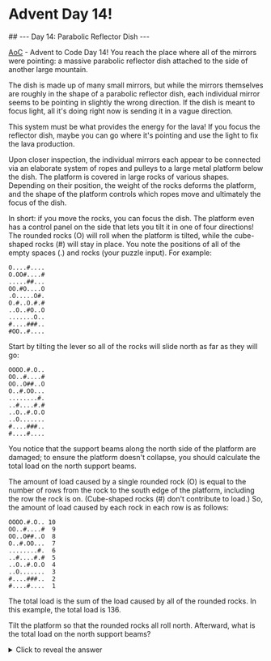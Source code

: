 # Advent Day 14!

## --- Day 14: Parabolic Reflector Dish ---

[AoC] - Advent to Code Day 14!
You reach the place where all of the mirrors were pointing: a massive parabolic reflector dish attached to the side of another large mountain.

The dish is made up of many small mirrors, but while the mirrors themselves are roughly in the shape of a parabolic reflector dish, each individual mirror seems to be pointing in slightly the wrong direction. If the dish is meant to focus light, all it's doing right now is sending it in a vague direction.

This system must be what provides the energy for the lava! If you focus the reflector dish, maybe you can go where it's pointing and use the light to fix the lava production.

Upon closer inspection, the individual mirrors each appear to be connected via an elaborate system of ropes and pulleys to a large metal platform below the dish. The platform is covered in large rocks of various shapes. Depending on their position, the weight of the rocks deforms the platform, and the shape of the platform controls which ropes move and ultimately the focus of the dish.

In short: if you move the rocks, you can focus the dish. The platform even has a control panel on the side that lets you tilt it in one of four directions! The rounded rocks (O) will roll when the platform is tilted, while the cube-shaped rocks (#) will stay in place. You note the positions of all of the empty spaces (.) and rocks (your puzzle input). For example:

```
O....#....
O.OO#....#
.....##...
OO.#O....O
.O.....O#.
O.#..O.#.#
..O..#O..O
.......O..
#....###..
#OO..#....
```

Start by tilting the lever so all of the rocks will slide north as far as they will go:

```
OOOO.#.O..
OO..#....#
OO..O##..O
O..#.OO...
........#.
..#....#.#
..O..#.O.O
..O.......
#....###..
#....#....
```

You notice that the support beams along the north side of the platform are damaged; to ensure the platform doesn't collapse, you should calculate the total load on the north support beams.

The amount of load caused by a single rounded rock (O) is equal to the number of rows from the rock to the south edge of the platform, including the row the rock is on. (Cube-shaped rocks (#) don't contribute to load.) So, the amount of load caused by each rock in each row is as follows:

```
OOOO.#.O.. 10
OO..#....#  9
OO..O##..O  8
O..#.OO...  7
........#.  6
..#....#.#  5
..O..#.O.O  4
..O.......  3
#....###..  2
#....#....  1
```

The total load is the sum of the load caused by all of the rounded rocks. In this example, the total load is 136.

Tilt the platform so that the rounded rocks all roll north. Afterward, what is the total load on the north support beams?

<details>
  <summary>Click to reveal the answer</summary>
    
</details>

[//]: # "These are reference links used in the body of this note and get stripped out when the markdown processor does its job. There is no need to format nicely because it shouldn't be seen. Thanks SO - http://stackoverflow.com/questions/4823468/store-comments-in-markdown-syntax"
[AoC]: https://adventofcode.com/2023/day/14

